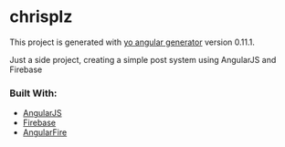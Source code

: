 # chrisplz

This project is generated with [yo angular generator](https://github.com/yeoman/generator-angular)
version 0.11.1.

Just a side project, creating a simple post system using AngularJS and Firebase

### Built With:

+ [AngularJS](https://angularjs.org/)
+ [Firebase](https://www.firebase.com/)
+ [AngularFire](https://www.firebase.com/docs/web/libraries/angular/)
